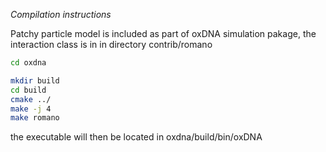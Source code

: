 *Compilation instructions*

Patchy particle model is included as part of oxDNA simulation pakage, the interaction class is in in directory contrib/romano

```bash
cd oxdna

mkdir build
cd build
cmake ../
make -j 4
make romano
```

the executable will then be located in oxdna/build/bin/oxDNA
